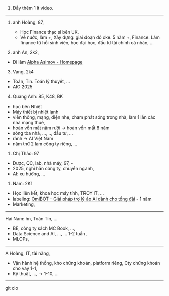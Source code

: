 1. Đẩy thêm 1 ít video.

---
1. anh Hoàng, 87, 
   - Học Finance thạc sĩ bên UK. 
   - Về nước, làm
     +, Xây dựng: giai đoạn đó oke. 5 năm 
     +, Finance: Làm finance từ hồi sinh viên, học đại học, đầu tư tài chính cá nhân, ... 

2. anh An, 2k2, 
- Đi làm [Alpha Asimov - Homepage](https://www.alphaasimov.com/)
3. Vang, 2k4 
- Toán, Tin. Toán lý thuyết, ... 
- AIO 2025
4. Quang Anh: 85, K48, BK 
- học bên Nhiệt 
- Máy thiết bị nhiệt lạnh
- viễn thông, mạng, điện nhẹ, chạm phát sóng trong nhà, làm 1 lần các nhà mạng thuê, 
- hoàn vốn mất năm rưỡi -> hoàn vốn mất 8 năm 
- sóng tòa nhà, ..., .., đầu tư, ...
- rảnh -> AI Việt Nam 
- năm thứ 2 làm công ty riêng, ... 

1. Chị Thảo: 97 
- Dược, QC, lab, nhà máy, 97, - 
- 2025, nghỉ hẳn công ty, chuyển ngành, 
- AI: xu hướng, ... 

1. Nam: 2K1
- Học liên kết, khoa học máy tính, TROY IT, ...
- labeling: [OmiBOT – Giải pháp trợ lý ảo AI dành cho tổng đài](https://mpt.com.vn/omibot/)  - 1 năm 
- Marketing, 

---
Hải Nam: hn, Toán Tin, ...
- BE, công ty sách MC Book, ..., 
- Data Science and AI, ..., ... 1-2 tuần, 
- MLOPs, 

---
A Hoàng, IT, tài năng, 
- Vận hành hệ thống, kho chứng khoán, platform riêng, Cty chứng khoán cho vay 1-1, 
- Kỹ thuật, ..., -> 1-10, ...



----


git clo